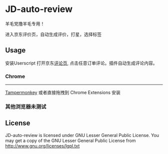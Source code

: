 # JD-auto-review

羊毛党撸羊毛专用！

进入京东评价页，自动生成评价，打星，选择标签

Usage
-----
安装Userscript
打开京东[评论页](http://club.jd.com/myJdcomments/myJdcomment.action), 点击任意订单评论。插件自动生成评论内容。

### Chrome
---

[Tampermonkey](https://chrome.google.com/webstore/detail/dhdgffkkebhmkfjojejmpbldmpobfkfo)
或者直接拖拽到 Chrome Extensions 安装

### 其他浏览器未测试

License
-------
JD-auto-review is licensed under GNU Lesser General Public License.
You may get a copy of the GNU Lesser General Public License from http://www.gnu.org/licenses/lgpl.txt
